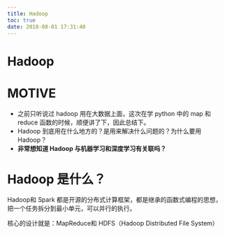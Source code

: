 ```yaml
---
title: Hadoop
toc: true
date: 2018-08-01 17:31:40
---
```

# Hadoop


# MOTIVE

* 之前只听说过 hadoop 用在大数据上面，这次在学 python 中的 map 和 reduce 函数的时候，顺便讲了下，因此总结下。
* Hadoop 到底用在什么地方的？是用来解决什么问题的？为什么要用 Hadoop？
* **非常想知道 Hadoop 与机器学习和深度学习有关联吗？**




# Hadoop 是什么？




Hadoop和 Spark 都是开源的分布式计算框架，都是继承的函数式编程的思想，把一个任务拆分到最小单元，可以并行的执行。

核心的设计就是：MapReduce和 HDFS（Hadoop Distributed File System）
